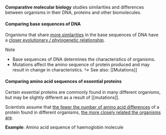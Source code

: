 **Comparative molecular biology** studies similarities and differences between organisms in their DNA, proteins and other biomolecules.

#### Comparing base sequences of DNA
Organisms that share <u>more
similarities</u> in the base sequences of DNA have a <u>closer evolutionary / phylogenetic relationship</u>.

> [!note]
> - Base sequences of DNA determines the characteristics of organisms.
> - Mutations affect the amino sequence of protein produced and may result in change in characteristics.
> ↪️ See also: [[Mutations]]

#### Comparing amino acid sequences of essential proteins
Certain essential proteins are commonly found in many different organisms, but may be slightly different as a result of [[mutations]].

Scientists assume that <u>the fewer the number of amino acid differences</u> of a protein found in different organisms, <u>the more closely related the organisms are</u>.

**Example**: Amino acid sequence of haemoglobin molecule
